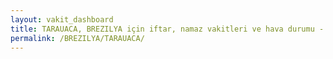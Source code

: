```yaml
---
layout: vakit_dashboard
title: TARAUACA, BREZILYA için iftar, namaz vakitleri ve hava durumu - ilçe/eyalet seç
permalink: /BREZILYA/TARAUACA/
---
```


<script type="text/javascript">
  var GLOBAL_COUNTRY = 'BREZILYA';
  var GLOBAL_CITY = 'TARAUACA';
  var GLOBAL_STATE = '';
  var lat = 72;
  var lon = 21;
</script>
